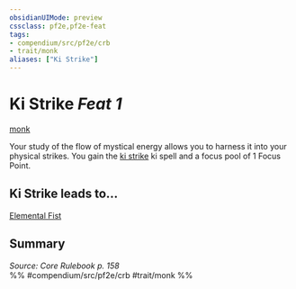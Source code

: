 ```yaml
---
obsidianUIMode: preview
cssclass: pf2e,pf2e-feat
tags:
- compendium/src/pf2e/crb
- trait/monk
aliases: ["Ki Strike"]
---
```

# Ki Strike  *Feat 1*  
[monk](../../Rules/traits/monk.md)  


Your study of the flow of mystical energy allows you to harness it into your physical strikes. You gain the [ki strike](../spells/ki-strike.md) ki spell and a focus pool of 1 Focus Point.

## Ki Strike leads to...

[Elemental Fist](elemental-fist.md)

## Summary

*Source: Core Rulebook p. 158*  
%% #compendium/src/pf2e/crb #trait/monk %%